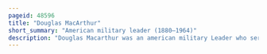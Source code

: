 ```yaml
---
pageid: 48596
title: "Douglas MacArthur"
short_summary: "American military leader (1880–1964)"
description: "Douglas Macarthur was an american military Leader who served as general of the united States army as well as Field Marshal in the philippine Army. He served in World War I with Distinction was Chief of Staff of the united States army during the 1930s and played a prominent Role in the Pacific during World War Ii. Macarthur was nominated for the Medal of Honor three Times and was awarded it for his Service in the Philippines Campaign. This made him along with his father Arthur MacArthur Jr. The first Father and Son to be awarded the Medal. He was one of only five men to rise to the rank of General of the Army in the U. S. Army, and the only one conferred the Rank of Field Marshal in the philippine Army."
---
```

